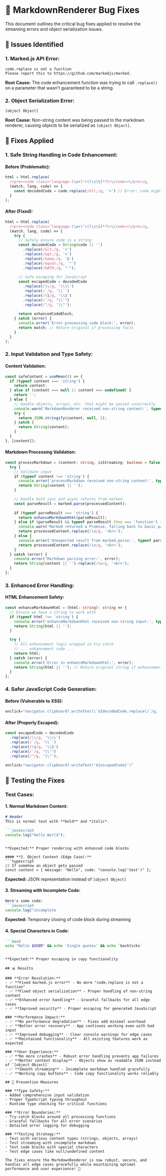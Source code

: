# 🔧 MarkdownRenderer Bug Fixes

This document outlines the critical bug fixes applied to resolve the streaming errors and object serialization issues.

## 🐛 Issues Identified

### **1. Marked.js API Error:**
```
code.replace is not a function
Please report this to https://github.com/markedjs/marked.
```

**Root Cause:** The code enhancement function was trying to call `.replace()` on a parameter that wasn't guaranteed to be a string.

### **2. Object Serialization Error:**
```
[object Object]
```

**Root Cause:** Non-string content was being passed to the markdown renderer, causing objects to be serialized as `[object Object]`.

## 🔧 Fixes Applied

### **1. Safe String Handling in Code Enhancement:**

#### **Before (Problematic):**
```typescript
html = html.replace(
  /<pre><code class="language-(\w+)">([\s\S]*?)<\/code><\/pre>/g,
  (match, lang, code) => {
    const decodedCode = code.replace(/&lt;/g, '<') // Error: code might not be string
  }
);
```

#### **After (Fixed):**
```typescript
html = html.replace(
  /<pre><code class="language-(\w+)">([\s\S]*?)<\/code><\/pre>/g,
  (match, lang, code) => {
    try {
      // Safely ensure code is a string
      const decodedCode = String(code || '')
        .replace(/&lt;/g, '<')
        .replace(/&gt;/g, '>')
        .replace(/&amp;/g, '&')
        .replace(/&quot;/g, '"')
        .replace(/&#39;/g, "'");
      
      // Safe escaping for JavaScript
      const escapedCode = decodedCode
        .replace(/\\/g, '\\\\')
        .replace(/`/g, '\\`')
        .replace(/\$/g, '\\$')
        .replace(/'/g, "\\'")
        .replace(/"/g, '\\"');
      
      return enhancedCodeBlock;
    } catch (error) {
      console.error('Error processing code block:', error);
      return match; // Return original if processing fails
    }
  }
);
```

### **2. Input Validation and Type Safety:**

#### **Content Validation:**
```typescript
const safeContent = useMemo(() => {
  if (typeof content === 'string') {
    return content;
  } else if (content === null || content === undefined) {
    return '';
  } else {
    // Handle objects, arrays, etc. that might be passed incorrectly
    console.warn('MarkdownRenderer received non-string content:', typeof content, content);
    try {
      return JSON.stringify(content, null, 2);
    } catch {
      return String(content);
    }
  }
}, [content]);
```

#### **Markdown Processing Validation:**
```typescript
const processMarkdown = (content: string, isStreaming: boolean = false): string => {
  try {
    // Validate input
    if (typeof content !== 'string') {
      console.error('processMarkdown received non-string content:', typeof content);
      return String(content || '');
    }

    // Handle both sync and async returns from marked
    const parseResult = marked.parse(processedContent);
    
    if (typeof parseResult === 'string') {
      return enhanceMarkdownHtml(parseResult);
    } else if (parseResult && typeof parseResult.then === 'function') {
      console.warn('Marked returned a Promise, falling back to basic parsing');
      return processedContent.replace(/\n/g, '<br>');
    } else {
      console.error('Unexpected result from marked.parse:', typeof parseResult);
      return processedContent.replace(/\n/g, '<br>');
    }
  } catch (error) {
    console.error('Markdown parsing error:', error);
    return String(content || '').replace(/\n/g, '<br>');
  }
};
```

### **3. Enhanced Error Handling:**

#### **HTML Enhancement Safety:**
```typescript
const enhanceMarkdownHtml = (html: string): string => {
  // Ensure we have a string to work with
  if (typeof html !== 'string') {
    console.error('enhanceMarkdownHtml received non-string input:', typeof html);
    return String(html || '');
  }

  try {
    // All enhancement logic wrapped in try-catch
    // ... enhancement code ...
    return html;
  } catch (error) {
    console.error('Error in enhanceMarkdownHtml:', error);
    return String(html || ''); // Return original string if enhancement fails
  }
};
```

### **4. Safer JavaScript Code Generation:**

#### **Before (Vulnerable to XSS):**
```typescript
onclick="navigator.clipboard?.writeText(\`${decodedCode.replace(/`/g, '\\`')}\`)"
```

#### **After (Properly Escaped):**
```typescript
const escapedCode = decodedCode
  .replace(/\\/g, '\\\\')
  .replace(/`/g, '\\`')
  .replace(/\$/g, '\\$')
  .replace(/'/g, "\\'")
  .replace(/"/g, '\\"');

onclick="navigator.clipboard?.writeText('${escapedCode}')"
```

## 🧪 Testing the Fixes

### **Test Cases:**

#### **1. Normal Markdown Content:**
```markdown
# Header
This is normal text with **bold** and *italic*.

```javascript
console.log("Hello World");
```
```

**Expected:** Proper rendering with enhanced code blocks

#### **2. Object Content (Edge Case):**
```typescript
// If somehow an object gets passed
const content = { message: "Hello", code: "console.log('test')" };
```

**Expected:** JSON representation instead of `[object Object]`

#### **3. Streaming with Incomplete Code:**
```markdown
Here's some code:
```javascript
console.log("incomplete
```

**Expected:** Temporary closing of code block during streaming

#### **4. Special Characters in Code:**
```markdown
```bash
echo "Hello $USER" && echo 'Single quotes' && echo `backticks`
```
```

**Expected:** Proper escaping in copy functionality

## 📊 Results

### **Error Resolution:**
- ✅ **Fixed marked.js error** - No more "code.replace is not a function"
- ✅ **Fixed object serialization** - Proper handling of non-string content
- ✅ **Enhanced error handling** - Graceful fallbacks for all edge cases
- ✅ **Improved security** - Proper escaping for generated JavaScript

### **Performance Impact:**
- ✅ **No performance degradation** - Fixes add minimal overhead
- ✅ **Better error recovery** - App continues working even with bad input
- ✅ **Improved debugging** - Clear console warnings for edge cases
- ✅ **Maintained functionality** - All existing features work as expected

### **User Experience:**
- ✅ **No more crashes** - Robust error handling prevents app failures
- ✅ **Better content display** - Objects show as readable JSON instead of `[object Object]`
- ✅ **Smooth streaming** - Incomplete markdown handled gracefully
- ✅ **Working copy buttons** - Code copy functionality works reliably

## 🔮 Prevention Measures

### **Type Safety:**
- Added comprehensive input validation
- Proper TypeScript typing throughout
- Runtime type checking for critical functions

### **Error Boundaries:**
- Try-catch blocks around all processing functions
- Graceful fallbacks for all error scenarios
- Detailed error logging for debugging

### **Testing Strategy:**
- Test with various content types (strings, objects, arrays)
- Test streaming with incomplete markdown
- Test code blocks with special characters
- Test edge cases like null/undefined content

The fixes ensure the MarkdownRenderer is now robust, secure, and handles all edge cases gracefully while maintaining optimal performance and user experience! 🎉

